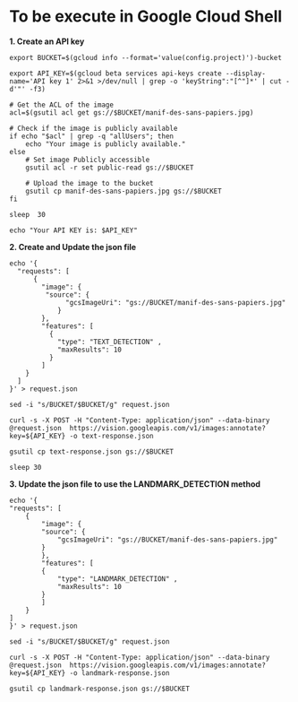 # **To be execute in Google Cloud Shell**

**1. Create an API key**

    export BUCKET=$(gcloud info --format='value(config.project)')-bucket

    export API_KEY=$(gcloud beta services api-keys create --display-name='API key 1' 2>&1 >/dev/null | grep -o 'keyString":"[^"]*' | cut -d'"' -f3)

    # Get the ACL of the image
    acl=$(gsutil acl get gs://$BUCKET/manif-des-sans-papiers.jpg)

    # Check if the image is publicly available
    if echo "$acl" | grep -q "allUsers"; then
        echo "Your image is publicly available."
    else
        # Set image Publicly accessible
        gsutil acl -r set public-read gs://$BUCKET

        # Upload the image to the bucket
        gsutil cp manif-des-sans-papiers.jpg gs://$BUCKET
    fi

    sleep  30

    echo "Your API KEY is: $API_KEY"  

**2. Create and Update the json file**

    echo '{
      "requests": [
          {
            "image": {
             "source": {
                  "gcsImageUri": "gs://BUCKET/manif-des-sans-papiers.jpg"
                }
            },
            "features": [
              {
                "type": "TEXT_DETECTION" ,
                "maxResults": 10
              }
            ]
        }
      ]
    }' > request.json

    sed -i "s/BUCKET/$BUCKET/g" request.json

    curl -s -X POST -H "Content-Type: application/json" --data-binary @request.json  https://vision.googleapis.com/v1/images:annotate?key=${API_KEY} -o text-response.json

    gsutil cp text-response.json gs://$BUCKET

    sleep 30

**3. Update the json file to use the LANDMARK_DETECTION method**

    echo '{
    "requests": [
        {
            "image": {
            "source": {
                "gcsImageUri": "gs://BUCKET/manif-des-sans-papiers.jpg"
            }
            },
            "features": [
            {
                "type": "LANDMARK_DETECTION" ,
                "maxResults": 10
            }
            ]
        }
    ]
    }' > request.json

    sed -i "s/BUCKET/$BUCKET/g" request.json

    curl -s -X POST -H "Content-Type: application/json" --data-binary @request.json  https://vision.googleapis.com/v1/images:annotate?key=${API_KEY} -o landmark-response.json

    gsutil cp landmark-response.json gs://$BUCKET